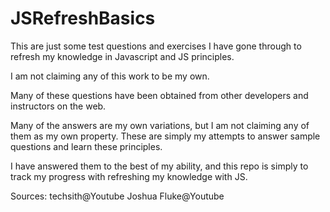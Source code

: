 # JSRefreshBasics
This are just some test questions and exercises I have gone through to refresh my knowledge in Javascript and JS principles.

I am not claiming any of this work to be my own.

Many of these questions have been obtained from other developers and instructors on the web.

Many of the answers are my own variations, but I am not claiming any of them as my own property. These are simply my attempts to answer sample questions and learn these principles.

I have answered them to the best of my ability, and this repo is simply to track my progress with refreshing my knowledge with JS.

Sources:
techsith@Youtube
Joshua Fluke@Youtube


